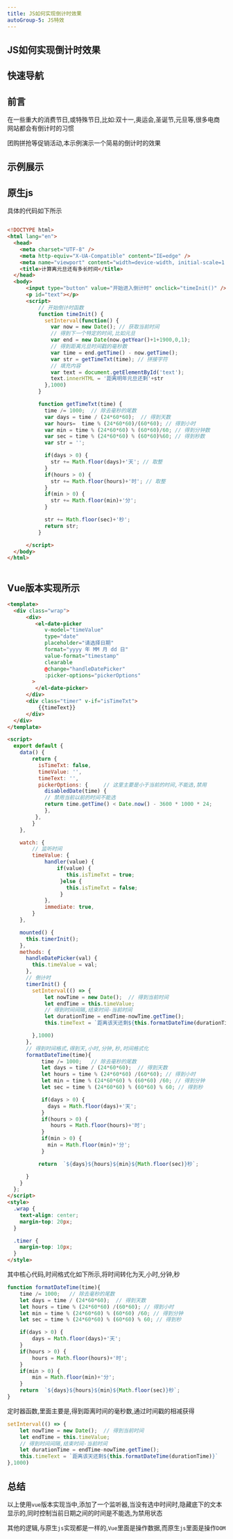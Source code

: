 ```yaml
---
title: JS如何实现倒计时效果
autoGroup-5: JS特效
---
```


## JS如何实现倒计时效果

## 快速导航

<TOC />

## 前言

在一些重大的消费节日,或特殊节日,比如:双十一,奥运会,圣诞节,元旦等,很多电商网站都会有倒计时的习惯

团购拼抢等促销活动,本示例演示一个简易的倒计时的效果

## 示例展示

<template>
  <div class="wrap">
      <div>
         <el-date-picker
            v-model="timeValue"
            type="date"
            placeholder="请选择日期"
            format="yyyy 年 MM 月 dd 日"
            value-format="timestamp"
            clearable
            @change="handleDatePicker"
            :picker-options="pickerOptions"
        >
         </el-date-picker>
      </div>
      <div class="timer" v-if="isTimeTxt">
          {{timeText}}
      </div>
  </div>
</template>

<script>
  export default {
    data() {
        return {
          isTimeTxt: false,
          timeValue: '',
          timeText: '',
          pickerOptions: {
            disabledDate(time) {
            // 禁用当前以前的时间不能选
            return time.getTime() < Date.now() - 3600 * 1000 * 24;
            },
         },
        }
    },

    watch: {
        timeValue: {
            handler(value) {
                if(value) {
                   this.isTimeTxt = true;
                 }else {
                   this.isTimeTxt = false;
                 }
            },
            immediate: true,
        }
    },

    mounted() {  
      this.timerInit();
    },
    methods: {
      handleDatePicker(val) {
        this.timeValue = val;
      },
      // 倒计时
      timerInit() {
        setInterval(() => {
            let nowTime = new Date();  // 得到当前时间
            let endTime = this.timeValue;
            // 得到时间间隔,结束时间-当前时间
            let durationTime = endTime-nowTime.getTime();
            this.timeText = `距离该天还剩${this.formatDateTime(durationTime)}`

        },1000)
      },
      // 得到时间格式,得到天,小时,分钟,秒,时间格式化
      formatDateTime(time){
           time /= 1000;   // 除去毫秒的尾数
           let days = time / (24*60*60);  // 得到天数
           let hours = time % (24*60*60) /(60*60); // 得到小时
           let min = time % (24*60*60) % (60*60) /60; // 得到分钟
           let sec = time % (24*60*60) % (60*60) % 60; // 得到秒

           if(days > 0) {
             days = Math.floor(days)+'天';
           }
           if(hours > 0) {
              hours = Math.floor(hours)+'时';
           }
           if(min > 0) {
             min = Math.floor(min)+'分';
           }

          return  `${days}${hours}${min}${Math.floor(sec)}秒`;

      }
    }
  };
</script>
<style>
  .wrap {
    text-align: center;
    margin-top: 20px;
    display: flex;
    justify-content: center;
    align-items: center;
    flex-direction:column;
  }

  .timer {
    margin-top: 10px;
  }
</style>

## 原生js

具体的代码如下所示
```html

<!DOCTYPE html>
<html lang="en">
  <head>
    <meta charset="UTF-8" />
    <meta http-equiv="X-UA-Compatible" content="IE=edge" />
    <meta name="viewport" content="width=device-width, initial-scale=1.0" />
    <title>计算离元旦还有多长时间</title>
  </head>
  <body>
      <input type="button" value="开始进入倒计时" onclick="timeInit()" />
      <p id="text"></p>
      <script>
          // 开始倒计时函数
          function timeInit() {
            setInterval(function() {
              var now = new Date(); // 获取当前时间
              // 得到下一个特定的时间,比如元旦
              var end = new Date(now.getYear()+1+1900,0,1);
              // 得到距离元旦时间戳的毫秒数
              var time = end.getTime() - now.getTime();
              var str = getTimeTxt(time); // 拼接字符
              // 填充内容
              var text = document.getElementById('text');
              text.innerHTML = '距离明年元旦还剩'+str
            },1000)
          }

          function getTimeTxt(time) {
            time /= 1000;  // 除去毫秒的尾数
            var days = time / (24*60*60);  // 得到天数
            var hours=  time % (24*60*60)/(60*60); // 得到小时
            var min = time % (24*60*60) % (60*60)/60; // 得到分钟数
            var sec = time % (24*60*60) % (60*60)%60; // 得到秒数
            var str = ''; 

            if(days > 0) {
              str += Math.floor(days)+'天'; // 取整
            }
            if(hours > 0) {
              str += Math.floor(hours)+'时'; // 取整
            }
            if(min > 0) {
              str += Math.floor(min)+'分';
            }

            str += Math.floor(sec)+'秒';
            return str;
          }

      </script>
  </body>
</html>
      
```


## Vue版本实现所示

```html
<template>
  <div class="wrap">
      <div>
         <el-date-picker
            v-model="timeValue"
            type="date"
            placeholder="请选择日期"
            format="yyyy 年 MM 月 dd 日"
            value-format="timestamp"
            clearable
            @change="handleDatePicker"
            :picker-options="pickerOptions"
        >
         </el-date-picker>
      </div>
      <div class="timer" v-if="isTimeTxt">
          {{timeText}}
      </div>
  </div>
</template>

<script>
  export default {
    data() {
        return {
          isTimeTxt: false,
          timeValue: '',
          timeText: '',
          pickerOptions: {     // 这里主要是小于当前的时间,不能选,禁用
            disabledDate(time) {
            // 禁用当前以前的时间不能选
            return time.getTime() < Date.now() - 3600 * 1000 * 24;
            },
         },
        }
    },

    watch: {
        // 监听时间
        timeValue: {
            handler(value) {
                if(value) {
                   this.isTimeTxt = true;
                 }else {
                   this.isTimeTxt = false;
                 }
            },
            immediate: true,
        }
    },

    mounted() {  
      this.timerInit();
    },
    methods: {
      handleDatePicker(val) {
        this.timeValue = val;
      },
      // 倒计时
      timerInit() {
        setInterval(() => {
            let nowTime = new Date();  // 得到当前时间
            let endTime = this.timeValue;
            // 得到时间间隔,结束时间-当前时间
            let durationTime = endTime-nowTime.getTime();
            this.timeText = `距离该天还剩${this.formatDateTime(durationTime)}`

        },1000)
      },
      // 得到时间格式,得到天,小时,分钟,秒,时间格式化
      formatDateTime(time){
           time /= 1000;   // 除去毫秒的尾数
           let days = time / (24*60*60);  // 得到天数
           let hours = time % (24*60*60) /(60*60); // 得到小时
           let min = time % (24*60*60) % (60*60) /60; // 得到分钟
           let sec = time % (24*60*60) % (60*60) % 60; // 得到秒

           if(days > 0) {
             days = Math.floor(days)+'天';
           }
           if(hours > 0) {
              hours = Math.floor(hours)+'时';
           }
           if(min > 0) {
             min = Math.floor(min)+'分';
           }

          return  `${days}${hours}${min}${Math.floor(sec)}秒`;

      }
    }
  };
</script>
<style>
  .wrap {
    text-align: center;
    margin-top: 20px;
  }

  .timer {
    margin-top: 10px;
  }
</style>
```

其中核心代码,时间格式化如下所示,将时间转化为天,小时,分钟,秒
```js
function formatDateTime(time){
    time /= 1000;   // 除去毫秒的尾数
    let days = time / (24*60*60);  // 得到天数
    let hours = time % (24*60*60) /(60*60); // 得到小时
    let min = time % (24*60*60) % (60*60) /60; // 得到分钟
    let sec = time % (24*60*60) % (60*60) % 60; // 得到秒

    if(days > 0) {
        days = Math.floor(days)+'天';
    }
    if(hours > 0) {
        hours = Math.floor(hours)+'时';
    }
    if(min > 0) {
        min = Math.floor(min)+'分';
    }
    return  `${days}${hours}${min}${Math.floor(sec)}秒`;
}
```
定时器函数,里面主要是,得到距离时间的毫秒数,通过时间戳的相减获得
```js
setInterval(() => {
    let nowTime = new Date();  // 得到当前时间
    let endTime = this.timeValue;
    // 得到时间间隔,结束时间-当前时间
    let durationTime = endTime-nowTime.getTime();
    this.timeText = `距离该天还剩${this.formatDateTime(durationTime)}`
},1000)
```

## 总结

以上使用`vue`版本实现当中,添加了一个监听器,当没有选中时间时,隐藏底下的文本显示的,同时控制当前日期之间的时间是不能选,为禁用状态

其他的逻辑,与原生`js`实现都是一样的,`Vue`里面是操作数据,而原生`js`里面是操作`DOM`


<footer-FooterLink :isShareLink="false" :isDaShang="true" />
<footer-FeedBack />